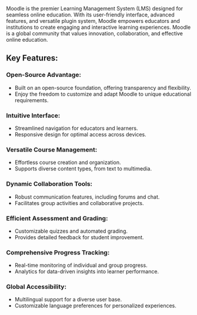 Moodle is the premier Learning Management System (LMS) designed for seamless online education. With its user-friendly interface, advanced features, and versatile plugin system, Moodle empowers educators and institutions to create engaging and interactive learning experiences. Moodle is a global community that values innovation, collaboration, and effective online education.

## Key Features:

### Open-Source Advantage:

+ Built on an open-source foundation, offering transparency and flexibility.
+ Enjoy the freedom to customize and adapt Moodle to unique educational requirements.

### Intuitive Interface:

+ Streamlined navigation for educators and learners.
+ Responsive design for optimal access across devices.

### Versatile Course Management:

+ Effortless course creation and organization.
+ Supports diverse content types, from text to multimedia.

### Dynamic Collaboration Tools:

+ Robust communication features, including forums and chat.
+ Facilitates group activities and collaborative projects.

### Efficient Assessment and Grading:

+ Customizable quizzes and automated grading.
+ Provides detailed feedback for student improvement.

### Comprehensive Progress Tracking:

+ Real-time monitoring of individual and group progress.
+ Analytics for data-driven insights into learner performance.

### Global Accessibility:

+ Multilingual support for a diverse user base.
+ Customizable language preferences for personalized experiences.


